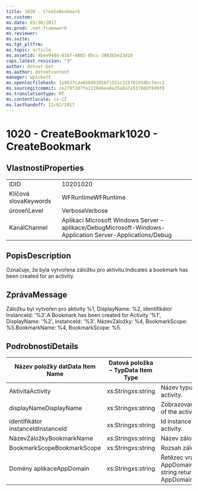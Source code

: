 ```yaml
---
title: 1020 - CreateBookmark
ms.custom: 
ms.date: 03/30/2017
ms.prod: .net-framework
ms.reviewer: 
ms.suite: 
ms.tgt_pltfrm: 
ms.topic: article
ms.assetid: 4bee948d-816f-4803-85cc-3883b5e23d10
caps.latest.revision: "3"
author: dotnet-bot
ms.author: dotnetcontent
manager: wpickett
ms.openlocfilehash: 1a0837caa668d6395bf1551c319781934bcfecc1
ms.sourcegitcommit: ce279f2d7fe2220e6ea0a25a8a7a5370ddf8d9f0
ms.translationtype: MT
ms.contentlocale: cs-CZ
ms.lasthandoff: 12/02/2017
---
```

# <a name="1020---createbookmark"></a><span data-ttu-id="cd4ac-102">1020 - CreateBookmark</span><span class="sxs-lookup"><span data-stu-id="cd4ac-102">1020 - CreateBookmark</span></span>
## <a name="properties"></a><span data-ttu-id="cd4ac-103">Vlastnosti</span><span class="sxs-lookup"><span data-stu-id="cd4ac-103">Properties</span></span>  
  
|||  
|-|-|  
|<span data-ttu-id="cd4ac-104">ID</span><span class="sxs-lookup"><span data-stu-id="cd4ac-104">ID</span></span>|<span data-ttu-id="cd4ac-105">1020</span><span class="sxs-lookup"><span data-stu-id="cd4ac-105">1020</span></span>|  
|<span data-ttu-id="cd4ac-106">Klíčová slova</span><span class="sxs-lookup"><span data-stu-id="cd4ac-106">Keywords</span></span>|<span data-ttu-id="cd4ac-107">WFRuntime</span><span class="sxs-lookup"><span data-stu-id="cd4ac-107">WFRuntime</span></span>|  
|<span data-ttu-id="cd4ac-108">úroveň</span><span class="sxs-lookup"><span data-stu-id="cd4ac-108">Level</span></span>|<span data-ttu-id="cd4ac-109">Verbose</span><span class="sxs-lookup"><span data-stu-id="cd4ac-109">Verbose</span></span>|  
|<span data-ttu-id="cd4ac-110">Kanál</span><span class="sxs-lookup"><span data-stu-id="cd4ac-110">Channel</span></span>|<span data-ttu-id="cd4ac-111">Aplikaci Microsoft Windows Server – aplikace/Debug</span><span class="sxs-lookup"><span data-stu-id="cd4ac-111">Microsoft-Windows-Application Server-Applications/Debug</span></span>|  
  
## <a name="description"></a><span data-ttu-id="cd4ac-112">Popis</span><span class="sxs-lookup"><span data-stu-id="cd4ac-112">Description</span></span>  
 <span data-ttu-id="cd4ac-113">Označuje, že byla vytvořena záložku pro aktivitu.</span><span class="sxs-lookup"><span data-stu-id="cd4ac-113">Indicates a bookmark has been created for an activity.</span></span>  
  
## <a name="message"></a><span data-ttu-id="cd4ac-114">Zpráva</span><span class="sxs-lookup"><span data-stu-id="cd4ac-114">Message</span></span>  
 <span data-ttu-id="cd4ac-115">Záložku byl vytvořen pro aktivity %1, DisplayName: %2, identifikátor InstanceId: '%3'.</span><span class="sxs-lookup"><span data-stu-id="cd4ac-115">A Bookmark has been created for Activity '%1', DisplayName: '%2', InstanceId: '%3'.</span></span>  <span data-ttu-id="cd4ac-116">NázevZáložky: %4, BookmarkScope: %5.</span><span class="sxs-lookup"><span data-stu-id="cd4ac-116">BookmarkName: %4, BookmarkScope: %5.</span></span>  
  
## <a name="details"></a><span data-ttu-id="cd4ac-117">Podrobnosti</span><span class="sxs-lookup"><span data-stu-id="cd4ac-117">Details</span></span>  
  
|<span data-ttu-id="cd4ac-118">Název položky dat</span><span class="sxs-lookup"><span data-stu-id="cd4ac-118">Data Item Name</span></span>|<span data-ttu-id="cd4ac-119">Datová položka – Typ</span><span class="sxs-lookup"><span data-stu-id="cd4ac-119">Data Item Type</span></span>|<span data-ttu-id="cd4ac-120">Popis</span><span class="sxs-lookup"><span data-stu-id="cd4ac-120">Description</span></span>|  
|--------------------|--------------------|-----------------|  
|<span data-ttu-id="cd4ac-121">Aktivita</span><span class="sxs-lookup"><span data-stu-id="cd4ac-121">Activity</span></span>|<span data-ttu-id="cd4ac-122">xs:String</span><span class="sxs-lookup"><span data-stu-id="cd4ac-122">xs:string</span></span>|<span data-ttu-id="cd4ac-123">Název typu aktivity.</span><span class="sxs-lookup"><span data-stu-id="cd4ac-123">The type name of the activity.</span></span>|  
|<span data-ttu-id="cd4ac-124">displayName</span><span class="sxs-lookup"><span data-stu-id="cd4ac-124">DisplayName</span></span>|<span data-ttu-id="cd4ac-125">xs:String</span><span class="sxs-lookup"><span data-stu-id="cd4ac-125">xs:string</span></span>|<span data-ttu-id="cd4ac-126">Zobrazovaný název aktivity.</span><span class="sxs-lookup"><span data-stu-id="cd4ac-126">The display name of the activity.</span></span>|  
|<span data-ttu-id="cd4ac-127">identifikátor instanceId</span><span class="sxs-lookup"><span data-stu-id="cd4ac-127">InstanceId</span></span>|<span data-ttu-id="cd4ac-128">xs:String</span><span class="sxs-lookup"><span data-stu-id="cd4ac-128">xs:string</span></span>|<span data-ttu-id="cd4ac-129">Id instance aktivity.</span><span class="sxs-lookup"><span data-stu-id="cd4ac-129">The instance id of the activity.</span></span>|  
|<span data-ttu-id="cd4ac-130">NázevZáložky</span><span class="sxs-lookup"><span data-stu-id="cd4ac-130">BookmarkName</span></span>|<span data-ttu-id="cd4ac-131">xs:String</span><span class="sxs-lookup"><span data-stu-id="cd4ac-131">xs:string</span></span>|<span data-ttu-id="cd4ac-132">Název záložky</span><span class="sxs-lookup"><span data-stu-id="cd4ac-132">The name of the bookmark.</span></span>|  
|<span data-ttu-id="cd4ac-133">BookmarkScope</span><span class="sxs-lookup"><span data-stu-id="cd4ac-133">BookmarkScope</span></span>|<span data-ttu-id="cd4ac-134">xs:String</span><span class="sxs-lookup"><span data-stu-id="cd4ac-134">xs:string</span></span>|<span data-ttu-id="cd4ac-135">Rozsah záložky.</span><span class="sxs-lookup"><span data-stu-id="cd4ac-135">The scope of the bookmark.</span></span>|  
|<span data-ttu-id="cd4ac-136">Domény aplikace</span><span class="sxs-lookup"><span data-stu-id="cd4ac-136">AppDomain</span></span>|<span data-ttu-id="cd4ac-137">xs:String</span><span class="sxs-lookup"><span data-stu-id="cd4ac-137">xs:string</span></span>|<span data-ttu-id="cd4ac-138">Řetězec vrácený AppDomain.CurrentDomain.FriendlyName.</span><span class="sxs-lookup"><span data-stu-id="cd4ac-138">The string returned by AppDomain.CurrentDomain.FriendlyName.</span></span>|
